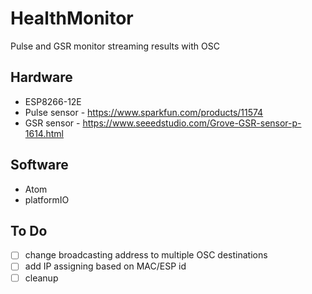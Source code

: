 # HealthMonitor
Pulse and GSR monitor streaming results with OSC

## Hardware
- ESP8266-12E
- Pulse sensor - https://www.sparkfun.com/products/11574
- GSR sensor - https://www.seeedstudio.com/Grove-GSR-sensor-p-1614.html

## Software
 - Atom
 - platformIO

## To Do
- [ ] change broadcasting address to multiple OSC destinations
- [ ] add IP assigning based on MAC/ESP id
- [ ] cleanup
